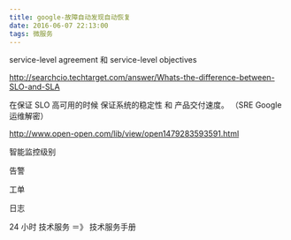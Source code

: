 ```yaml
---
title: google-故障自动发现自动恢复
date: 2016-06-07 22:13:00
tags: 微服务
---
```


service-level agreement 和 service-level objectives

http://searchcio.techtarget.com/answer/Whats-the-difference-between-SLO-and-SLA

在保证 SLO  高可用的时候 保证系统的稳定性 和 产品交付速度。  （SRE Google运维解密）

http://www.open-open.com/lib/view/open1479283593591.html


智能监控级别

告警

工单

日志


24 小时 技术服务 ＝》 技术服务手册